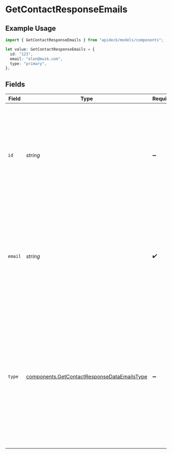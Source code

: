 # GetContactResponseEmails

## Example Usage

```typescript
import { GetContactResponseEmails } from "apideck/models/components";

let value: GetContactResponseEmails = {
  id: "123",
  email: "elon@musk.com",
  type: "primary",
};
```

## Fields

| Field                                                                                                                                                                                                                                             | Type                                                                                                                                                                                                                                              | Required                                                                                                                                                                                                                                          | Description                                                                                                                                                                                                                                       | Example                                                                                                                                                                                                                                           |
| ------------------------------------------------------------------------------------------------------------------------------------------------------------------------------------------------------------------------------------------------- | ------------------------------------------------------------------------------------------------------------------------------------------------------------------------------------------------------------------------------------------------- | ------------------------------------------------------------------------------------------------------------------------------------------------------------------------------------------------------------------------------------------------- | ------------------------------------------------------------------------------------------------------------------------------------------------------------------------------------------------------------------------------------------------- | ------------------------------------------------------------------------------------------------------------------------------------------------------------------------------------------------------------------------------------------------- |
| `id`                                                                                                                                                                                                                                              | *string*                                                                                                                                                                                                                                          | :heavy_minus_sign:                                                                                                                                                                                                                                | A unique string identifier for each email address associated with the contact. This ID is used to distinguish between different email entries within the contact's email array.                                                                   | 123                                                                                                                                                                                                                                               |
| `email`                                                                                                                                                                                                                                           | *string*                                                                                                                                                                                                                                          | :heavy_check_mark:                                                                                                                                                                                                                                | The actual email address of the contact. This is a required field and is always returned as a valid email string, ensuring that the contact can be reached electronically.                                                                        | elon@musk.com                                                                                                                                                                                                                                     |
| `type`                                                                                                                                                                                                                                            | [components.GetContactResponseDataEmailsType](../../models/components/getcontactresponsedataemailstype.md)                                                                                                                                        | :heavy_minus_sign:                                                                                                                                                                                                                                | Indicates the type of email address, such as 'personal', 'work', or 'other'. This helps in categorizing the email address based on its usage context. The value is a string that describes the type of email address associated with the contact. | primary                                                                                                                                                                                                                                           |